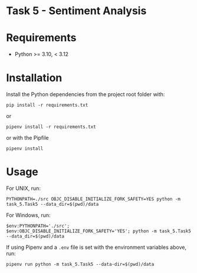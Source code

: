 # Task 5 - Sentiment Analysis

# Requirements
- Python >= 3.10, < 3.12

# Installation
Install the Python dependencies from the project root folder with:
```shell
pip install -r requirements.txt
```
or
```shell
pipenv install -r requirements.txt
```
or with the Pipfile
```shell
pipenv install
```

# Usage
For UNIX, run:
```shell
PYTHONPATH=./src OBJC_DISABLE_INITIALIZE_FORK_SAFETY=YES python -m task_5.Task5 --data_dir=$(pwd)/data
```

For Windows, run:
```shell
$env:PYTHONPATH='./src'; $env:OBJC_DISABLE_INITIALIZE_FORK_SAFETY='YES'; python -m task_5.Task5 --data_dir=$(pwd)/data
```

If using Pipenv and a `.env` file is set with the environment variables above, run:
```shell
pipenv run python -m task_5.Task5 --data-dir=$(pwd)/data
```